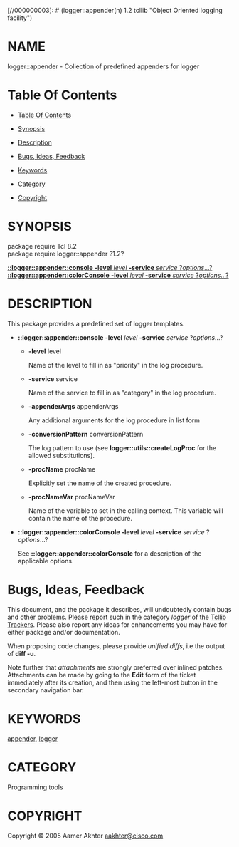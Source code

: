 
[//000000001]: # (logger::appender - Object Oriented logging facility)
[//000000002]: # (Generated from file 'loggerAppender.man' by tcllib/doctools with format 'markdown')
[//000000003]: # (logger::appender(n) 1.2 tcllib "Object Oriented logging facility")

# NAME

logger::appender - Collection of predefined appenders for logger

# <a name='toc'></a>Table Of Contents

  -  [Table Of Contents](#toc)

  -  [Synopsis](#synopsis)

  -  [Description](#section1)

  -  [Bugs, Ideas, Feedback](#section2)

  -  [Keywords](#keywords)

  -  [Category](#category)

  -  [Copyright](#copyright)

# <a name='synopsis'></a>SYNOPSIS

package require Tcl 8.2  
package require logger::appender ?1.2?  

[__::logger::appender::console__ __-level__ *level* __-service__ *service* ?*options*...?](#1)  
[__::logger::appender::colorConsole__ __-level__ *level* __-service__ *service* ?*options*...?](#2)  

# <a name='description'></a>DESCRIPTION

This package provides a predefined set of logger templates.

  - <a name='1'></a>__::logger::appender::console__ __-level__ *level* __-service__ *service* ?*options*...?

      * __-level__ level

        Name of the level to fill in as "priority" in the log procedure.

      * __-service__ service

        Name of the service to fill in as "category" in the log procedure.

      * __-appenderArgs__ appenderArgs

        Any additional arguments for the log procedure in list form

      * __-conversionPattern__ conversionPattern

        The log pattern to use (see __logger::utils::createLogProc__ for the
        allowed substitutions).

      * __-procName__ procName

        Explicitly set the name of the created procedure.

      * __-procNameVar__ procNameVar

        Name of the variable to set in the calling context. This variable will
        contain the name of the procedure.

  - <a name='2'></a>__::logger::appender::colorConsole__ __-level__ *level* __-service__ *service* ?*options*...?

    See __::logger::appender::colorConsole__ for a description of the applicable
    options.

# <a name='section2'></a>Bugs, Ideas, Feedback

This document, and the package it describes, will undoubtedly contain bugs and
other problems. Please report such in the category *logger* of the [Tcllib
Trackers](http://core.tcl.tk/tcllib/reportlist). Please also report any ideas
for enhancements you may have for either package and/or documentation.

When proposing code changes, please provide *unified diffs*, i.e the output of
__diff -u__.

Note further that *attachments* are strongly preferred over inlined patches.
Attachments can be made by going to the __Edit__ form of the ticket immediately
after its creation, and then using the left-most button in the secondary
navigation bar.

# <a name='keywords'></a>KEYWORDS

[appender](../../../../index.md#appender), [logger](../../../../index.md#logger)

# <a name='category'></a>CATEGORY

Programming tools

# <a name='copyright'></a>COPYRIGHT

Copyright &copy; 2005 Aamer Akhter <aakhter@cisco.com>
